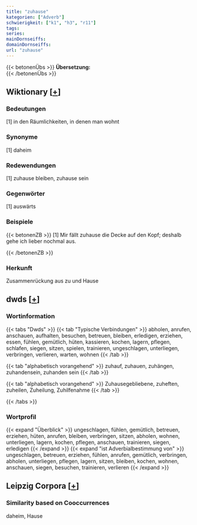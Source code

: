 ```yaml
---
title: "zuhause"
kategorien: ["Adverb"]
schwierigkeit: ["k1", "h3", "r11"]
tags:
series:
mainDornseiffs:
domainDornseiffs:
url: "zuhause"
---
```


{{< betonenÜbs >}}
**Übersetzung:**  
{{< /betonenÜbs >}}

## Wiktionary [[+](https://de.wiktionary.org/wiki/zuhause)]

### Bedeutungen
[1] in den Räumlichkeiten, in denen man wohnt  

### Synonyme
[1] daheim  

### Redewendungen
[1] zuhause bleiben, zuhause sein  

### Gegenwörter
[1] auswärts  

### Beispiele
{{< betonenZB >}}
[1] Mir fällt zuhause die Decke auf den Kopf; deshalb gehe ich lieber nochmal aus.  

{{< /betonenZB >}}
### Herkunft
Zusammenrückung aus zu und Hause  



## dwds [[+](https://www.dwds.de/wb/zuhause)]

### Wortinformation
{{< tabs "Dwds" >}}
{{< tab "Typische Verbindungen" >}}
abholen, anrufen, anschauen, aufhalten, besuchen, betreuen, bleiben, erledigen, erziehen, essen, fühlen, gemütlich, hüten, kassieren, kochen, lagern, pflegen, schlafen, siegen, sitzen, spielen, trainieren, ungeschlagen, unterliegen, verbringen, verlieren, warten, wohnen
{{< /tab >}}

{{< tab "alphabetisch vorangehend" >}}
zuhauf, zuhauen, zuhängen, zuhandensein, zuhanden sein
{{< /tab >}}

{{< tab "alphabetisch vorangehend" >}}
Zuhausegebliebene, zuheften, zuheilen, Zuheilung, Zuhilfenahme
{{< /tab >}}

{{< /tabs >}}

### Wortprofil
{{< expand "Überblick" >}} ungeschlagen, fühlen, gemütlich, betreuen, erziehen, hüten, anrufen, bleiben, verbringen, sitzen, abholen, wohnen, unterliegen, lagern, kochen, pflegen, anschauen, trainieren, siegen, erledigen {{< /expand >}}
{{< expand "ist Adverbialbestimmung von" >}} ungeschlagen, betreuen, erziehen, fühlen, anrufen, gemütlich, verbringen, abholen, unterliegen, pflegen, lagern, sitzen, bleiben, kochen, wohnen, anschauen, siegen, besuchen, trainieren, verlieren {{< /expand >}}

## Leipzig Corpora [[+](https://corpora.uni-leipzig.de/en/res?word=zuhause&corpusId=deu_newscrawl-public_2018)]


### Similarity based on Cooccurrences
daheim, Hause


